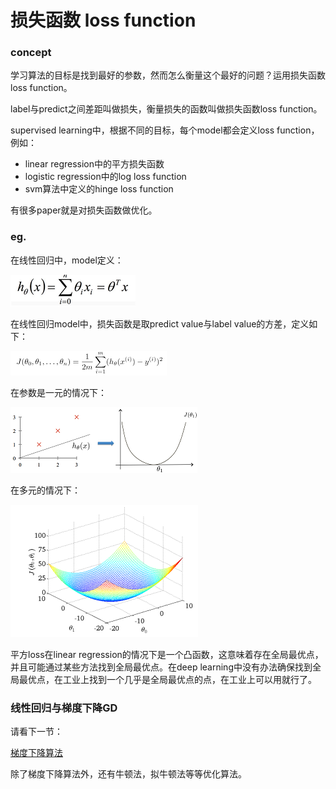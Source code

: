 # 损失函数 loss function

### concept
学习算法的目标是找到最好的参数，然而怎么衡量这个最好的问题？运用损失函数loss function。

label与predict之间差距叫做损失，衡量损失的函数叫做损失函数loss function。

supervised learning中，根据不同的目标，每个model都会定义loss function，例如：
* linear regression中的平方损失函数
* logistic regression中的log loss function
* svm算法中定义的hinge loss function

有很多paper就是对损失函数做优化。

### eg.
在线性回归中，model定义：

![](./20170521165243.png)

在线性回归model中，损失函数是取predict value与label value的方差，定义如下：

![](./20170521165348.png)

在参数是一元的情况下：

![](./20170521171921.png)

在多元的情况下：

![](./20170521171944.png)

平方loss在linear regression的情况下是一个凸函数，这意味着存在全局最优点，并且可能通过某些方法找到全局最优点。在deep learning中没有办法确保找到全局最优点，在工业上找到一个几乎是全局最优点的点，在工业上可以用就行了。

### 线性回归与梯度下降GD
请看下一节：

[梯度下降算法](https://github.com/bobkentt/Learning-machine-from-scratch-/blob/master/alg-base/ch1/%E6%A2%AF%E5%BA%A6%E4%B8%8B%E9%99%8D.md)

除了梯度下降算法外，还有牛顿法，拟牛顿法等等优化算法。


